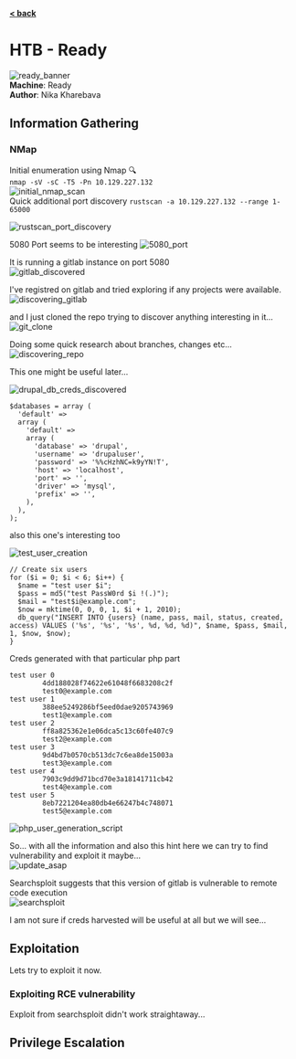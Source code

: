 [**< back**](/README.md)

# HTB - Ready

![ready_banner](/_storage/_img/_pentest_labs/_htb/ready/ready_banner.jpg)  
**Machine**: Ready  
**Author**: Nika Kharebava  

## Information Gathering  
### NMap  
Initial enumeration using Nmap :mag:  
`nmap -sV -sC -T5 -Pn 10.129.227.132`  
![initial_nmap_scan](/_storage/_img/_pentest_labs/_htb/ready/initial_nmap_scan.png)  
Quick additional port discovery
`rustscan -a 10.129.227.132 --range 1-65000 `  

![rustscan_port_discovery](/_storage/_img/_pentest_labs/_htb/ready/rustscan_port_discovery.png)  

5080 Port seems to be interesting
![5080_port](/_storage/_img/_pentest_labs/_htb/ready/5080_port.png)  

It is running a gitlab instance on port 5080  
![gitlab_discovered](/_storage/_img/_pentest_labs/_htb/ready/gitlab_discovered.png)  

I've registred on gitlab and tried exploring if any projects were available.  
![discovering_gitlab](/_storage/_img/_pentest_labs/_htb/ready/discovering_gitlab.png)  

and I just cloned the repo trying to discover anything interesting in it...  
![git_clone](/_storage/_img/_pentest_labs/_htb/ready/git_clone.png)  

Doing some quick research about branches, changes etc...  
![discovering_repo](/_storage/_img/_pentest_labs/_htb/ready/discovering_repo.png)  

This one might be useful later...  

![drupal_db_creds_discovered](/_storage/_img/_pentest_labs/_htb/ready/drupal_db_creds.png)  

```
$databases = array (
  'default' => 
  array (
    'default' => 
    array (
      'database' => 'drupal',
      'username' => 'drupaluser',
      'password' => '%%cHzhNC=k9yYN!T',
      'host' => 'localhost',
      'port' => '',
      'driver' => 'mysql',
      'prefix' => '',
    ),
  ),
);
```

also this one's interesting too  

![test_user_creation](/_storage/_img/_pentest_labs/_htb/ready/test_user_creation.png)  

```
// Create six users
for ($i = 0; $i < 6; $i++) {
  $name = "test user $i";
  $pass = md5("test PassW0rd $i !(.)");
  $mail = "test$i@example.com";
  $now = mktime(0, 0, 0, 1, $i + 1, 2010);
  db_query("INSERT INTO {users} (name, pass, mail, status, created, access) VALUES ('%s', '%s', '%s', %d, %d, %d)", $name, $pass, $mail, 1, $now, $now);
}
```

Creds generated with that particular php part
```
test user 0
        4dd188028f74622e61048f6683208c2f
        test0@example.com
test user 1
        388ee5249286bf5eed0dae9205743969
        test1@example.com
test user 2
        ff8a825362e1e06dca5c13c60fe407c9
        test2@example.com
test user 3
        9d4bd7b0570cb513dc7c6ea8de15003a
        test3@example.com
test user 4
        7903c9dd9d71bcd70e3a18141711cb42
        test4@example.com
test user 5
        8eb7221204ea80db4e66247b4c748071
        test5@example.com
```

![php_user_generation_script](/_storage/_img/_pentest_labs/_htb/ready/php_user_generation_script.png)  

So... with all the information and also this hint here we can try to find vulnerability and exploit it maybe...  
![update_asap](/_storage/_img/_pentest_labs/_htb/ready/update_asap.png)  

Searchsploit suggests that this version of gitlab is vulnerable to remote code execution  
![searchsploit](/_storage/_img/_pentest_labs/_htb/ready/searchsploit.png)  
 
I am not sure if creds harvested will be useful at all but we will see...  

## Exploitation

Lets try to exploit it now.  

### Exploiting RCE vulnerability  

Exploit from searchsploit didn't work straightaway...   



## Privilege Escalation  

